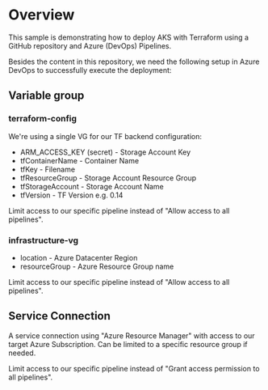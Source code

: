 # Overview

This sample is demonstrating how to deploy AKS with Terraform using a GitHub repository and Azure (DevOps) Pipelines.

Besides the content in this repository, we need the following setup in Azure DevOps to successfully execute the deployment:

## Variable group

### terraform-config

We're using a single VG for our TF backend configuration:

* ARM_ACCESS_KEY (secret) - Storage Account Key
* tfContainerName - Container Name
* tfKey - Filename
* tfResourceGroup - Storage Account Resource Group
* tfStorageAccount - Storage Account Name
* tfVersion - TF Version e.g. 0.14

Limit access to our specific pipeline instead of "Allow access to all pipelines".

### infrastructure-vg

* location - Azure Datacenter Region
* resourceGroup - Azure Resource Group name

Limit access to our specific pipeline instead of "Allow access to all pipelines".

## Service Connection

A service connection using "Azure Resource Manager" with access to our target Azure Subscription. Can be limited to a specific resource group if needed.

Limit access to our specific pipeline instead of "Grant access permission to all pipelines".
